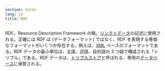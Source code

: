 ```yaml
---
section: terms
lang: ja
title: RDF
---
```


RDF。Resource Description Framework の略。[リンクトデータ](/glossary/ja/terms/linked-data/)の記述に使用される。正確には RDF は {データフォーマット} ではなく、RDF を表現する等価なフォーマットがいくつか存在する。例えば、[XML](/glossary/ja/terms/xml/) ベースのフォーマットである。RDF データの最小単位は、主語、述語、目的語の 3 つ組で構成される「トリプル」である。RDF データは、[トリプルストア](/glossary/ja/terms/triple-store/)と呼ばれる、専用の[データベース](/glossary/ja/terms/database/)に保管される。
